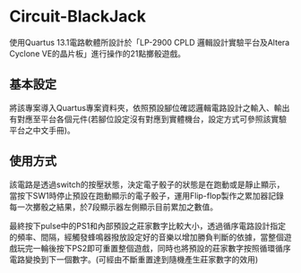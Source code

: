 # Circuit-BlackJack

使用Quartus 13.1電路軟體所設計於「LP-2900 CPLD 邏輯設計實驗平台及Altera Cyclone VE的晶片板」進行操作的21點擲骰遊戲。

## 基本設定

將該專案導入Quartus專案資料夾，依照預設腳位確認邏輯電路設計之輸入、輸出有對應至平台各個元件(若腳位設定沒有對應到實體機台，設定方式可參照該實驗平台之中文手冊)。

## 使用方式

該電路是透過switch的按壓狀態，決定電子骰子的狀態是在跑動或是靜止顯示，當按下SW1時停止預設在跑動顯示的電子骰子，運用Flip-flop製作之累加器記錄每一次擲骰之結果，於7段顯示器左側顯示目前累加之數值。

最終按下pulse中的PS1和內部預設之莊家數字比較大小，透過循序電路設計指定的頻率、間隔，經觸發蜂鳴器撥放設定好的音樂以增加勝負判斷的依據，當整個遊戲玩完一輪後按下PS2即可重置整個遊戲，同時也將預設的莊家數字按照循環循序電路變換到下一個數字。(可經由不斷重置達到隨機產生莊家數字的效用)
